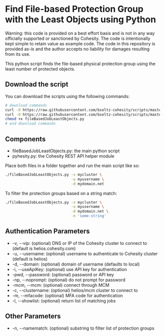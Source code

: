 # Find File-based Protection Group with the Least Objects using Python

Warning: this code is provided on a best effort basis and is not in any way officially supported or sanctioned by Cohesity. The code is intentionally kept simple to retain value as example code. The code in this repository is provided as-is and the author accepts no liability for damages resulting from its use.

This python script finds the file-based physical protection group using the least number of protected objects.

## Download the script

You can download the scripts using the following commands:

```bash
# download commands
curl -O https://raw.githubusercontent.com/bseltz-cohesity/scripts/master/python/fileBasedJobLeastObjects/fileBasedJobLeastObjects.py
curl -O https://raw.githubusercontent.com/bseltz-cohesity/scripts/master/python/pyhesity.py
chmod +x fileBasedJobLeastObjects.py
# end download commands
```

## Components

* fileBasedJobLeastObjects.py: the main python script
* pyhesity.py: the Cohesity REST API helper module

Place both files in a folder together and run the main script like so:

```bash
./fileBasedJobLeastObjects.py -v mycluster \
                              -u myusername \
                              -d mydomain.net
```

To filter the protection groups based on a string match:

```bash
./fileBasedJobLeastObjects.py -v mycluster \
                              -u myusername \
                              -d mydomain.net \
                              -n 'some-string'
```

## Authentication Parameters

* -v, --vip: (optional) DNS or IP of the Cohesity cluster to connect to (default is helios.cohesity.com)
* -u, --username: (optional) username to authenticate to Cohesity cluster (default is helios)
* -d, --domain: (optional) domain of username (defaults to local)
* -i, --useApiKey: (optional) use API key for authentication
* -pwd, --password: (optional) password or API key
* -np, --noprompt: (optional) do not prompt for password
* -mcm, --mcm: (optional) connect through MCM
* -c, --clustername: (optional) helios/mcm cluster to connect to
* -m, --mfacode: (optional) MFA code for authentication
* -l, --showlist: (optional) return list of matching jobs

## Other Parameters

* -n, --namematch: (optional) substring to filter list of protection groups
